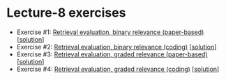 # Lecture-8 exercises

  * Exercise #1: [Retrieval evaluation, binary relevance (paper-based)](exercises.pdf) [[solution](exercises_solutions.ipynb)]
  * Exercise #2: [Retrieval evaluation, binary relevance (coding)](exercise_2.ipynb) [[solution](exercise_2_solution.ipynb)]
  * Exercise #3: [Retrieval evaluation, graded relevance (paper-based)](exercises.pdf) [[solution](exercises_solutions.ipynb)]
  * Exercise #4: [Retrieval evaluation, graded relevance (coding)](exercise_4.ipynb) [[solution](exercise_4_solution.ipynb)]
